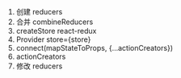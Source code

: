 1. 创建 reducers
2. 合并 combineReducers
3. createStore react-redux
4. Provider store={store}
5. connect(mapStateToProps, {...actionCreators}) 
6. actionCreators
7. 修改 reducers